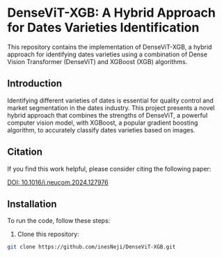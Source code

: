 # DenseViT-XGB: A Hybrid Approach for Dates Varieties Identification

This repository contains the implementation of DenseViT-XGB, a hybrid approach for identifying dates varieties using a combination of Dense Vision Transformer (DenseViT) and XGBoost (XGB) algorithms.

## Introduction

Identifying different varieties of dates is essential for quality control and market segmentation in the dates industry. This project presents a novel hybrid approach that combines the strengths of DenseViT, a powerful computer vision model, with XGBoost, a popular gradient boosting algorithm, to accurately classify dates varieties based on images.

## Citation

If you find this work helpful, please consider citing the following paper:

[DOI: 10.1016/j.neucom.2024.127976](https://doi.org/10.1016/j.neucom.2024.127976)

## Installation

To run the code, follow these steps:

1. Clone this repository:

```bash
git clone https://github.com/inesNeji/DenseViT-XGB.git
